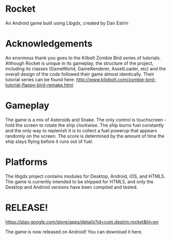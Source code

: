# Rocket

An Android game built using Libgdx, created by Dan Estrin

# Acknowledgements

An enormous thank you goes to the Kilbolt Zombie Bird series of tutorials. Although Rocket is unique in its gameplay, the structure of the
project, including its classes (GameWorld, GameRenderer, AssetLoader, etc) and the overall design of the code followed their game almost
identically. Their tutorial series can be found here: http://www.kilobolt.com/zombie-bird-tutorial-flappy-bird-remake.html

# Gameplay

The game is a mix of Asteroids and Snake. The only control is touchscreen - hold the screen to rotate the ship clockwise. The ship burns
fuel constantly and the only way to replenish it is to collect a fuel powerup that appears randomly on the screen. The score is determined
by the amount of time the ship stays flying before it runs out of fuel.

# Platforms

The libgdx project contains modules for Desktop, Android, iOS, and HTML5. The game is currently intended to be shipped for HTML5, and only the Desktop and Android versions have been compiled and tested.

# RELEASE!

https://play.google.com/store/apps/details?id=com.destrin.rocket&hl=en

The game is now released on Android! You can download it here.
